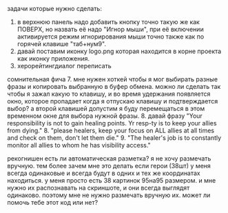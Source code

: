 задачи которые нужно сделать:



1. в верхнюю панель надо добавить кнопку точно такую же как ПОВЕРХ, но назвать её надо "Игнор мыши", при её включении активируется режим игнорирования мыши точно также как по горячей клавише "таб+нум9".
2. давай поставим иконку logo.png которая находится в корне проекта как иконку приложения.
3. херорейтингдиалог переписать








сомнительная фича
7. мне нужен хоткей чтобы я мог выбирать разные фразы и копировать выбранную в буфер обмена. можно ли сделать так чтобы я зажал какую то клавишу, и во время удержания появляется окно, которое пропадает когда я отпускаю клавишу и подтверждается выбор? а второй клавишей допустим я буду перемещаться в этом временном окне для выбора нужной фразы.
8. давай фразу "Your responsibility is not to gain healing points. Yr resp-ty is to keep your allies from dying."
8. "please healers, keep your focus on ALL allies at all times and check on them, don't let them die."
9. "The healer's job is to constantly monitor all allies to whom he has visibility access."



рекогнишен
есть ли автоматическая разметка? я не хочу размечать вручную. тем более зачем мне это делать если герои (38шт) у меня всегда одинаковые и всегда будут в одних и тех же координатах находиться.
у меня просто есть 38 картинок 95на95 размером. и мне нужно их распознавать на скриншоте, и они всегда выглядят одинаково. поэтому мне не нужно размечать вручную их.
может ли помочь тебе этот код или нет?
   